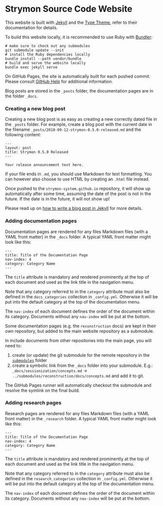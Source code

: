 # Strymon Source Code Website

This website is built with [Jekyll](https://jekyllrb.com/) and the
[Type Theme](https://github.com/rohanchandra/type-theme), refer to their
documentation for details.

To build this website locally, it is recommended to use Ruby with [Bundler](http://bundler.io/):

    # make sure to check out any submodules
    git submodule update --init
    # install the Ruby dependencies locally
    bundle install --path vendor/bundle
    # build and serve the website locally
    bundle exec jekyll serve


On GitHub Pages, the site is automatically built for each pushed commit. Please consult [GitHub Help](https://help.github.com/categories/github-pages-basics/) for additional information.

Blog posts are stored in the `_posts` folder, the documentation pages are in the folder `_docs`. 

### Creating a new blog post

Creating a new blog post is as easy as creating a new correctly dated file in the `_posts` folder. For example, create a blog post with the current date in the filename `_posts/2018-09-12-strymon-0.5.0-released.md` and the following content:

    ---
    layout: post
    title: Strymon 0.5.0 Released
    ---

    Your release announcement text here.


If your file ends in `.md`, you should use Markdown for text formatting. You can however also choose to use HTML by creating an `.html` file instead.

Once pushed to the `strymon-system.github.io` repository, it will show up automatically after some time, assuming the date of the post is not in the future. If the date is in the future, it will not show up!

Please read up on [how to write a blog post in Jekyll](https://jekyllrb.com/docs/posts/) for more details.

### Adding documentation pages

Documentation pages are rendered for any files Markdown files (with a YAML front matter) in the `_docs` folder. A typical YAML front matter might look like this:

    ---
    title: Title of the Documentation Page
    nav-index: 4
    category: Category Name
    ---

The `title` attribute is mandatory and rendered prominently at the top of each document and used as the link title in the navigation menu.

Note that any category referred to in the `category` attribute must also be defined in the `docs_categories` collection in `_config.yml`. Otherwise it will be put into the default category at the top of the documentation menu.

The `nav-index` of each document defines the order of the document within its category. Documents without any `nav-index` will be put at the bottom.

Some documentation pages (e.g. the `reconstruction` docs) are kept in their own repository, but added to the main website repository as a submodule. 

In include documents from other repositories into the main page, you will need to:
  1. create (or update) the git submodule for the remote repository in the [`submodules`](https://github.com/strymon-system/strymon-system.github.io/tree/master/submodules) folder
  2. create a symbolic link from the `_docs` folder into your submodule. E.g.: `_docs/sessionization/concepts.md` → `../submodules/reconstruction/docs/concepts.md` and add it to git.

The GitHub Pages runner will automatically checkout the submodule and resolve the symlink on the final build.

### Adding research pages

Research pages are rendered for any files Markdown files (with a YAML front matter) in the `_research` folder. A typical YAML front matter might look like this:

    ---
    title: Title of the Documentation Page
    nav-index: 4
    category: Category Name
    ---

The `title` attribute is mandatory and rendered prominently at the top of each document and used as the link title in the navigation menu.

Note that any category referred to in the `category` attribute must also be defined in the `research_categories` collection in `_config.yml`. Otherwise it will be put into the default category at the top of the documentation menu.

The `nav-index` of each document defines the order of the document within its category. Documents without any `nav-index` will be put at the bottom.

